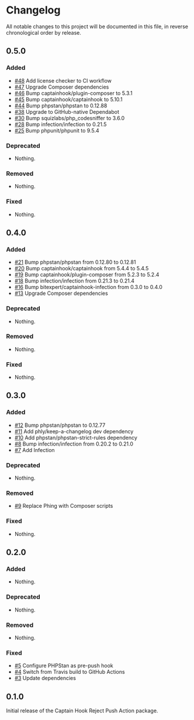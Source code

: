 # Changelog

All notable changes to this project will be documented in this file, in reverse chronological order by release.

## 0.5.0

### Added

- [#48](https://github.com/bitexpert/captainhook-rejectpush/pull/48) Add license checker to CI workflow
- [#47](https://github.com/bitexpert/captainhook-rejectpush/pull/47) Upgrade Composer dependencies
- [#46](https://github.com/bitexpert/captainhook-rejectpush/pull/46) Bump captainhook/plugin-composer to 5.3.1
- [#45](https://github.com/bitexpert/captainhook-rejectpush/pull/45) Bump captainhook/captainhook to 5.10.1
- [#44](https://github.com/bitexpert/captainhook-rejectpush/pull/44) Bump phpstan/phpstan to 0.12.88
- [#38](https://github.com/bitexpert/captainhook-rejectpush/pull/38) Upgrade to GitHub-native Dependabot
- [#30](https://github.com/bitexpert/captainhook-rejectpush/pull/30) Bump squizlabs/php_codesniffer to 3.6.0
- [#28](https://github.com/bitexpert/captainhook-rejectpush/pull/28) Bump infection/infection to 0.21.5
- [#25](https://github.com/bitexpert/captainhook-rejectpush/pull/25) Bump phpunit/phpunit to 9.5.4

### Deprecated

- Nothing.

### Removed

- Nothing.

### Fixed

- Nothing.

## 0.4.0

### Added

- [#21](https://github.com/bitexpert/captainhook-rejectpush/pull/21) Bump phpstan/phpstan from 0.12.80 to 0.12.81
- [#20](https://github.com/bitexpert/captainhook-rejectpush/pull/20) Bump captainhook/captainhook from 5.4.4 to 5.4.5
- [#19](https://github.com/bitexpert/captainhook-rejectpush/pull/19) Bump captainhook/plugin-composer from 5.2.3 to 5.2.4
- [#18](https://github.com/bitexpert/captainhook-rejectpush/pull/18) Bump infection/infection from 0.21.3 to 0.21.4
- [#16](https://github.com/bitexpert/captainhook-rejectpush/pull/16) Bump bitexpert/captainhook-infection from 0.3.0 to 0.4.0
- [#13](https://github.com/bitexpert/captainhook-rejectpush/pull/13) Upgrade Composer dependencies

### Deprecated

- Nothing.

### Removed

- Nothing.

### Fixed

- Nothing.

## 0.3.0

### Added

- [#12](https://github.com/bitexpert/captainhook-rejectpush/pull/12) Bump phpstan/phpstan to 0.12.77
- [#11](https://github.com/bitexpert/captainhook-rejectpush/pull/11) Add phly/keep-a-changelog dev dependency
- [#10](https://github.com/bitexpert/captainhook-rejectpush/pull/10) Add phpstan/phpstan-strict-rules dependency
- [#8](https://github.com/bitexpert/captainhook-rejectpush/pull/8) Bump infection/infection from 0.20.2 to 0.21.0
- [#7](https://github.com/bitexpert/captainhook-rejectpush/pull/7) Add Infection

### Deprecated

- Nothing.

### Removed

- [#9](https://github.com/bitexpert/captainhook-rejectpush/pull/9) Replace Phing with Composer scripts

### Fixed

- Nothing.

## 0.2.0

### Added

- Nothing.

### Deprecated

- Nothing.

### Removed

- Nothing.

### Fixed

- [#5](https://github.com/bitExpert/captainhook-validateauthor/pull/5) Configure PHPStan as pre-push hook
- [#4](https://github.com/bitExpert/captainhook-validateauthor/pull/4) Switch from Travis build to GitHub Actions
- [#3](https://github.com/bitExpert/captainhook-validateauthor/pull/3) Update dependencies

## 0.1.0

Initial release of the Captain Hook Reject Push Action package.
